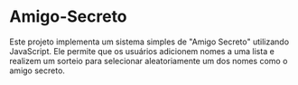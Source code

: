 # Amigo-Secreto
Este projeto implementa um sistema simples de "Amigo Secreto" utilizando JavaScript. Ele permite que os usuários adicionem nomes a uma lista e realizem um sorteio para selecionar aleatoriamente um dos nomes como o amigo secreto.
